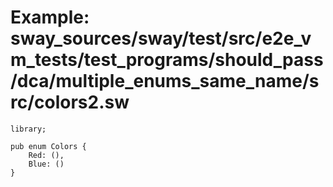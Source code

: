 # Example: sway_sources/sway/test/src/e2e_vm_tests/test_programs/should_pass/dca/multiple_enums_same_name/src/colors2.sw

```sway
library;

pub enum Colors {
	Red: (),
	Blue: ()
}

```

